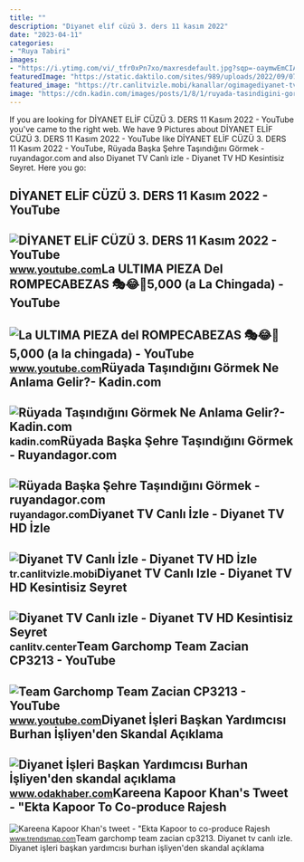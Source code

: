 ```yaml
---
title: ""
description: "Di̇yanet eli̇f cüzü 3. ders 11 kasım 2022"
date: "2023-04-11"
categories:
- "Ruya Tabiri"
images:
- "https://i.ytimg.com/vi/_tfr0xPn7xo/maxresdefault.jpg?sqp=-oaymwEmCIAKENAF8quKqQMa8AEB-AH-CYAC0AWKAgwIABABGGUgVihMMA8=&amp;rs=AOn4CLCFUAxvs5ZKP7JIhBdrKAMOgZxr3g"
featuredImage: "https://static.daktilo.com/sites/989/uploads/2022/09/07/l-1662559992.png"
featured_image: "https://tr.canlitvizle.mobi/kanallar/ogimagediyanet-tv-canli-yayin.jpg"
image: "https://cdn.kadin.com/images/posts/1/8/1/ruyada-tasindigini-gormek-ne-anlama-gelir-1582654189.png"
---
```


If you are looking for DİYANET ELİF CÜZÜ 3. DERS 11 Kasım 2022 - YouTube you've came to the right web. We have 9 Pictures about DİYANET ELİF CÜZÜ 3. DERS 11 Kasım 2022 - YouTube like DİYANET ELİF CÜZÜ 3. DERS 11 Kasım 2022 - YouTube, Rüyada Başka Şehre Taşındığını Görmek - ruyandagor.com and also Diyanet TV Canlı izle - Diyanet TV HD Kesintisiz Seyret. Here you go:

DİYANET ELİF CÜZÜ 3. DERS 11 Kasım 2022 - YouTube
-------------------------------------------------

 ![DİYANET ELİF CÜZÜ 3. DERS 11 Kasım 2022 - YouTube](https://i.ytimg.com/vi/_tfr0xPn7xo/maxresdefault.jpg?sqp=-oaymwEmCIAKENAF8quKqQMa8AEB-AH-CYAC0AWKAgwIABABGGUgVihMMA8=&rs=AOn4CLCFUAxvs5ZKP7JIhBdrKAMOgZxr3g) <small>www.youtube.com</small>La ULTIMA PIEZA Del ROMPECABEZAS 🎭😂🧘5,000 (a La Chingada) - YouTube
-------------------------------------------------------------------

 ![La ULTIMA PIEZA del ROMPECABEZAS 🎭😂🧘5,000 (a la chingada) - YouTube](https://i.ytimg.com/vi/KdZ3OosEZ6s/hq2.jpg?sqp=-oaymwEoCOADEOgC8quKqQMcGADwAQH4Ad4EgAK4CIoCDAgAEAEYZSBMKGMwDw==&rs=AOn4CLCfzFvJaPoNerKMbSKycXF-fCyaDA) <small>www.youtube.com</small>Rüyada Taşındığını Görmek Ne Anlama Gelir?- Kadin.com
-----------------------------------------------------

 ![Rüyada Taşındığını Görmek Ne Anlama Gelir?- Kadin.com](https://cdn.kadin.com/images/posts/1/8/1/ruyada-tasindigini-gormek-ne-anlama-gelir-1582654189.png) <small>kadin.com</small>Rüyada Başka Şehre Taşındığını Görmek - Ruyandagor.com
------------------------------------------------------

 ![Rüyada Başka Şehre Taşındığını Görmek - ruyandagor.com](https://images.ruyandagor.com/2017/04/baska-sehre-tasindigini-gormek-1630.jpg) <small>ruyandagor.com</small>Diyanet TV Canlı İzle - Diyanet TV HD İzle
------------------------------------------

 ![Diyanet TV Canlı İzle - Diyanet TV HD İzle](https://tr.canlitvizle.mobi/kanallar/ogimagediyanet-tv-canli-yayin.jpg) <small>tr.canlitvizle.mobi</small>Diyanet TV Canlı Izle - Diyanet TV HD Kesintisiz Seyret
-------------------------------------------------------

 ![Diyanet TV Canlı izle - Diyanet TV HD Kesintisiz Seyret](https://canlitv.center/ogimage/ogimage-diyanet-tv.jpg) <small>canlitv.center</small>Team Garchomp Team Zacian CP3213 - YouTube
------------------------------------------

 ![Team Garchomp Team Zacian CP3213 - YouTube](https://i.ytimg.com/vi/HYLCwcE-Dgc/maxres2.jpg?sqp=-oaymwEoCIAKENAF8quKqQMcGADwAQH4AYwCgALgA4oCDAgAEAEYRSBHKGUwDw==&rs=AOn4CLC_ulBvmvqa2cf2uT56Qfk3FCYaDA) <small>www.youtube.com</small>Diyanet İşleri Başkan Yardımcısı Burhan İşliyen'den Skandal Açıklama
--------------------------------------------------------------------

 ![Diyanet İşleri Başkan Yardımcısı Burhan İşliyen'den skandal açıklama](https://static.daktilo.com/sites/989/uploads/2022/09/07/l-1662559992.png) <small>www.odakhaber.com</small>Kareena Kapoor Khan's Tweet - "Ekta Kapoor To Co-produce Rajesh
---------------------------------------------------------------

 ![Kareena Kapoor Khan's tweet - "Ekta Kapoor to co-produce Rajesh](https://pbs.twimg.com/media/Fcyada8X0AANSFu.jpg) <small>www.trendsmap.com</small>Team garchomp team zacian cp3213. Diyanet tv canlı i̇zle. Diyanet i̇şleri başkan yardımcısı burhan i̇şliyen'den skandal açıklama
